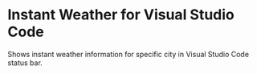 # Instant Weather for Visual Studio Code

Shows instant weather information for specific city in Visual Studio Code status bar.